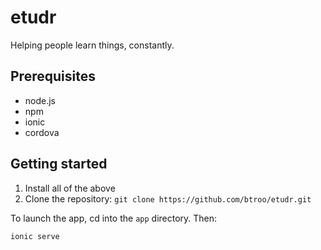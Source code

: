 # etudr
Helping people learn things, constantly.

## Prerequisites
 - node.js
 - npm
 - ionic
 - cordova
 
## Getting started
1. Install all of the above
2. Clone the repository: ```git clone https://github.com/btroo/etudr.git```

To launch the app, cd into the ```app``` directory. Then:
```
ionic serve
```
